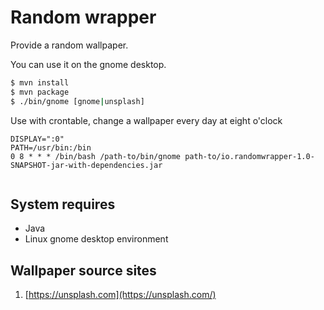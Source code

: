 
# Random wrapper  
  
Provide a random wallpaper.  
  
You can use it on the gnome desktop.  
  
```bash  
$ mvn install
$ mvn package
$ ./bin/gnome [gnome|unsplash]
```  
Use with crontable, change a wallpaper every day at eight o'clock

```  
DISPLAY=":0"  
PATH=/usr/bin:/bin  
0 8 * * * /bin/bash /path-to/bin/gnome path-to/io.randomwrapper-1.0-SNAPSHOT-jar-with-dependencies.jar
  
```
  ## System requires
 * Java
 * Linux gnome desktop environment
  
  
## Wallpaper source sites  
1.  [https://unsplash.com](https://unsplash.com/)
